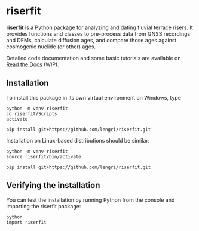 # riserfit

__riserfit__ is a Python package for analyzing and dating fluvial terrace risers. It provides functions and classes to pre-process data from GNSS recordings and DEMs, calculate diffusion ages, and compare those ages against cosmogenic nuclide (or other) ages.

Detailed code documentation and some basic tutorials are available on [Read the Docs](https://riserfit.readthedocs.io/en/latest/) (WIP).

## Installation

To install this package in its own virtual environment on Windows, type
```
python -m venv riserfit
cd riserfit/Scripts
activate

pip install git+https://github.com/lengri/riserfit.git
```
Installation on Linux-based distributions should be similar:
```
python -m venv riserfit
source riserfit/bin/activate

pip install git+https://github.com/lengri/riserfit.git
```
## Verifying the installation
You can test the installation by running Python from the console and importing
the riserfit package:
```
python
import riserfit
```


